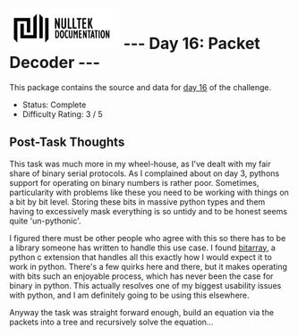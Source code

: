 # ![NullTek Documentation](../../resources/NullTekDocumentationLogo.png) --- Day 16: Packet Decoder ---

This package contains the source and data for [day 16](https://adventofcode.com/2021/day/16) of the challenge.

* Status: Complete
* Difficulty Rating: 3 / 5

## Post-Task Thoughts

This task was much more in my wheel-house, as I've dealt with my fair share of binary serial protocols.
As I complained about on day 3, pythons support for operating on binary numbers is rather poor.
Sometimes, particularity with problems like these you need to be working with things on a bit by bit level.
Storing these bits in massive python types and them having to excessively mask everything is so untidy and to be honest seems quite 'un-pythonic'.

I figured there must be other people who agree with this so there has to be a library someone has written to handle this use case.
I found [bitarray](https://github.com/ilanschnell/bitarray), a python c extension that handles all this exactly how I would expect it to work in python.
There's a few quirks here and there, but it makes operating with bits such an enjoyable process, which has never been the case for binary in python.
This actually resolves one of my biggest usability issues with python, and I am definitely going to be using this elsewhere.

Anyway the task was straight forward enough, build an equation via the packets into a tree and recursively solve the equation...
